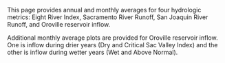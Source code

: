 This page provides annual and monthly averages for four hydrologic metrics: Eight River Index, Sacramento River Runoff, San Joaquin River Runoff, and Oroville reservoir inflow.

Additional monthly average plots are provided for Oroville reservoir inflow. One is inflow during drier years (Dry and Critical Sac Valley Index) and the other is inflow during wetter years (Wet and Above Normal).